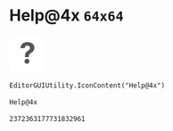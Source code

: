 # Help@4x `64x64`
<img src="/img/Help@4x.png" width=64 height=64>

``` CSharp
EditorGUIUtility.IconContent("Help@4x")
```
```
Help@4x
```
```
2372363177731832961
```
